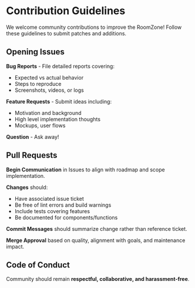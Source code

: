 
# Contribution Guidelines

We welcome community contributions to improve the RoomZone! Follow these guidelines to submit patches and additions.

## Opening Issues

**Bug Reports** - File detailed reports covering:

- Expected vs actual behavior 
- Steps to reproduce
- Screenshots, videos, or logs 

**Feature Requests** - Submit ideas including:

- Motivation and background
- High level implementation thoughts
- Mockups, user flows

**Question** - Ask away!

## Pull Requests 

**Begin Communication** in Issues to align with roadmap and scope implementation.

**Changes** should:

- Have associated issue ticket
- Be free of lint errors and build warnings 
- Include tests covering features
- Be documented for components/functions

**Commit Messages** should summarize change rather than reference ticket. 

**Merge Approval** based on quality, alignment with goals, and maintenance impact.

## Code of Conduct

Community should remain **respectful, collaborative, and harassment-free**.
